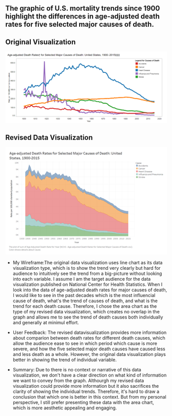 The graphic of U.S. mortality trends since 1900 highlight the differences in age-adjusted death rates for five selected major causes of death.
----

## Original Visualization
![Original Visualization](Capture2.PNG)

## Revised Data Visualization
![Revised Data Visualization](Capture.PNG)


- My Wireframe:The original data visualization uses line chart as its data visualization type, which is to show the trend very clearly but hard for audience to intuitively see the trend from a big-picture without looking into each variable. I assume I am the target audience for the data visualization published on National Center for Health Statistics. When I look into the data of age-adjusted death rates for major causes of death, I would like to see in the past decades which is the most influencial cause of death, what's the trend of causes of death, and what is the trend for each death cause. Therefore, I chose the area chart as the type of my revised data visualization, which creates no overlap in the graph and allows me to see the trend of death causes both individually and generally at minimul effort.


- User Feedback: The revised datavisualization provides more information about comparion between death rates for different death causes, which allow the audience ease to see in which period which cause is more severe, and how the five selected major death causes have caused less and less death as a whole. However, the original data visualization plays better in showing the trend of individual variable. 


- Summary: Due to there is no context or narrative of this data visualization, we don't have a clear direction on what kind of information we want to convey from the graph. Althourgh my revised data visualization could provide more information but it also sacrifices the clarity of showing the individual trends. Therefore, it's hard to draw a conclusion that which one is better in this context. But from my personal perspective, I still prefer presenting these data with the area chart, which is more aesthetic appealing and engaging.
